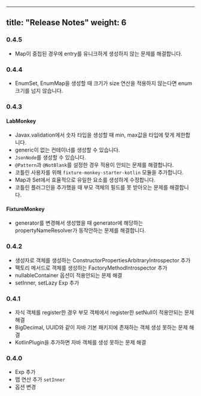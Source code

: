 
---
title: "Release Notes"
weight: 6
---
### 0.4.5
* Map이 중첩된 경우에 entry를 유니크하게 생성하지 않는 문제를 해결합니다.

### 0.4.4
* EnumSet, EnumMap을 생성할 때 크기가 size 연산을 적용하지 않는다면 enum 크기를 넘지 않습니다.

### 0.4.3
#### LabMonkey
* Javax.validation에서 숫자 타입을 생성할 때 min, max값을 타입에 맞게 제한합니다.
* generic이 없는 컨테이너를 생성할 수 있습니다.
* `JsonNode`를 생성할 수 있습니다.
* `@Pattern`과 `@NotBlank`를 설정한 경우 적용이 안되는 문제를 해결합니다.
* 코틀린 사용자를 위해 `fixture-monkey-starter-kotlin` 모듈을 추가합니다.
* Map과 Set에서 효율적으로 유일한 요소를 생성하게 수정합니다.
* 코틀린 플러그인을 추가했을 때 부모 객체의 필드를 못 받아오는 문제를 해결합니다.

#### FixtureMonkey
* generator를 변경해서 생성했을 때 generator에 해당하는 propertyNameResolver가 동작안하는 문제를 해결합니다.

### 0.4.2
* 생성자로 객체를 생성하는 ConstructorPropertiesArbitraryIntrospector 추가
* 팩토리 메서드로 객체를 생성하는 FactoryMethodIntrospector 추가
* nullableContainer 옵션이 적용안되는 문제 해결
* setInner, setLazy Exp 추가

### 0.4.1
* 자식 객체를 register한 경우 부모 객체에서 register한 setNull이 적용안되는 문제 해결
* BigDecimal, UUID와 같이 자바 기본 패키지에 존재하는 객체 생성 못하는 문제 해결
* KotlinPlugin을 추가하면 자바 객체를 생성 못하는 문제 해결

### 0.4.0
* Exp 추가
* 맵 연산 추가 `setInner`
* 옵션 변경
